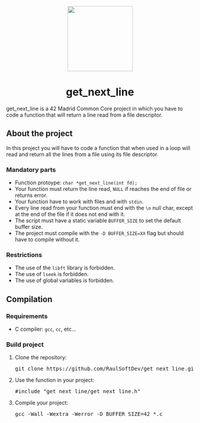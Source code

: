 <div align="center">
  <img width="175" src="https://img.shields.io/badge/Grade-100%25-00dd13?style=for-the-badge&logo=42"/>
</div>

<div align="center">
  <h1 align="center">get_next_line</h1>
</div>

<p direction="auto">
 get_next_line is a 42 Madrid Common Core project in which you have to code a function that will return a line read from a file descriptor.
</p>

## About the project
<p direction="auto">
  In this project you will have to code a function that when used in a loop will read and return all the lines from a file using its file descriptor.  
</p>
<h3>Mandatory parts</h3>
<ul>
  <li>Function protoype: <code>char *get_next_line(int fd);</code></li>
  <li>Your function must return the line read, <code>NULL</code> if reaches the end of file or returns error.</li>
  <li>Your function have to work with files and with <code>stdin</code>.</li>
  <li>Every line read from your function must end with the <code>\n</code> null char, except at the end of the file if it does not end with it.</li>
  <li>The script must have a static variable <code>BUFFER_SIZE</code> to set the default buffer size.</li>
  <li>The project must compile with the <code>-D BUFFER_SIZE=XX</code> flag but should have to compile without it.</li>
</ul>
<h3>Restrictions</h3>
<ul>
  <li>The use of the <code>libft</code> library is forbidden.</li>
  <li>The use of <code>lseek</code> is forbidden.</li>
  <li>The use of global variables is forbidden.</li>
</ul>

## Compilation
<h3>Requirements</h3>
<ul>
  <li>C compiler: <code>gcc</code>, <code>cc</code>, etc...</li>
</ul>

<h3>Build project</h3>
<ol>
<li>
<p dir="auto">Clone the repository:</p>
<div class="highlight highlight-source-shell notranslate position-relative overflow-auto" dir="auto"><pre><samp>git clone https://github.com/RaulSoftDev/get_next_line.git</samp></pre>
</div>
</li>
<li>
<p dir="auto">Use the function in your project:</p>
<div class="highlight highlight-source-shell notranslate position-relative overflow-auto" dir="auto"><pre>#include "get_next_line/get_next_line.h"</pre>
</div>
</li>
<li>
<p dir="auto">Compile your project:</p>
<div class="highlight highlight-source-shell notranslate position-relative overflow-auto" dir="auto"><pre><samp>gcc -Wall -Wextra -Werror -D BUFFER_SIZE=42 *.c</samp></pre>
</div>
</li>
</ol>
